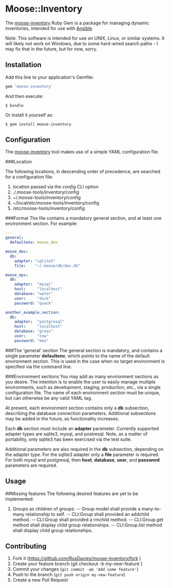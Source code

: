 # Moose::Inventory

The [moose-inventory](https://github.com/RusDavies/moose-inventory) Ruby Gem is a package for managing dynamic inventories, intended for use with [Ansible](http://www.ansible.com/home). 

Note: This software is intended for use on UNIX, Linux, or similar systems.  It will likely not work on Windows, due to some hard-wired search paths - I may fix that in the future, but for now, sorry. 

## Installation

Add this line to your application's Gemfile:

```ruby
gem 'moose-inventory'
```

And then execute:

    $ bundle
Or install it yourself as:

    $ gem install moose-inventory

## Configuration
The [moose-inventory](https://github.com/RusDavies/moose-inventory) tool makes use of a simple YAML configuration file.  


###Location
 
The following locations, in descending order of precedence, are  searched for a configuration file:
 1. location passed via the *config* CLI option
 2. ./.moose-tools/inventory/config
 4. ~/.moose-tools/inventory/config
 5. ~/local/etc/moose-tools/inventory/config
 6. /etc/moose-tools/inventory/config

###Format
The file contains a mandatory general section, and at least one environment section. For example: 
```yaml
---
general:
  defaultenv: moose_dev

moose_dev:
  db:
    adapter: "sqlite3"
    file:    "~/.moose/db/dev.db"

moose_ops:
  db:
    adapter:  "mysql"
    host:     "localhost"
    database: "water"
    user:     "duck"
    password: "quack"

another_example_section:
  db:
    adapter:  "postgresql"
    host:     "localhost"
    database: "grass"
    user:     "cow"
    password: "moo"

```

###The 'general' section
The general section is mandatory, and contains a single parameter **defaultenv**, which points to the name of the default environment section.   This is used in the case when no target environment is specified via the command line. 

###Environment sections
You may add as many environment sections as you desire. The intention is to enable the user to easily manage multiple environments, such as development, staging, production, etc., via a single configuration file.  The name of each environment section must be unique, but can otherwise be any valid YAML tag.

At present,  each environment section contains only a **db** subsection, describing the database connection parameters.  Additional subsections may be added in the future, as functionality increases. 

Each **db** section must include an **adapter** parameter. Currently supported adapter types are sqlite3, mysql, and postresql.  Note, as a matter of portability, only sqlite3 has been exercised via the test suite. 

Additional parameters are also required in the **db** subsection, depending on the adapter type.   For the sqlite3 adapter only a **file** parameter is required.  For both mysql and postgresql, then **host**, **database**, **user**, and **password** parameters are required. 


## Usage

##Missing features
The following desired features are yet to be implemented:
1. Groups as children of groups:
-- Group model shall provide a many-to-many relationship to self.
-- CLI:Group shall provided an addchild method.
-- CLI:Group shall provided a rmchild method.
-- CLI:Group.get method shall display child group relationships.
-- CLI:Group.list method shall display child group relationships.

## Contributing
1. Fork it (https://github.com/RusDavies/moose-inventory/fork )
2. Create your feature branch (git checkout -b my-new-feature`)
3. Commit your changes (`git commit -am 'Add some feature'`)
4. Push to the branch (`git push origin my-new-feature`)
5. Create a new Pull Request
